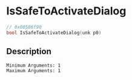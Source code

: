 # IsSafeToActivateDialog
```c
// 0x00586f90
bool IsSafeToActivateDialog(unk p0)
```
## Description
```
Minimum Arguments: 1
Maximum Arguments: 1
```
